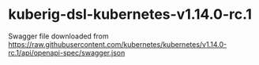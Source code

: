 # kuberig-dsl-kubernetes-v1.14.0-rc.1

Swagger file downloaded from https://raw.githubusercontent.com/kubernetes/kubernetes/v1.14.0-rc.1/api/openapi-spec/swagger.json
